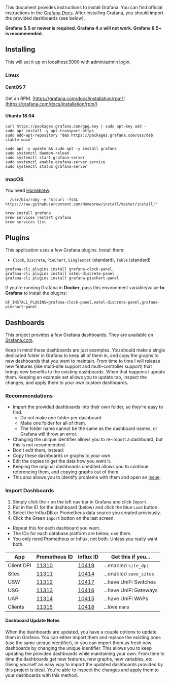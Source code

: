 This document provides instructions to install Grafana.
You can find official instructions in the [Grafana Docs](https://grafana.com/docs/installation/).
After installing Grafana, you should import the provided dashboards (see below).

**Grafana 5.5 or newer is required. Grafana 4.x will not work. Grafana 6.5+ is recommended.**

## Installing

This will set it up on localhost:3000 with admin/admin login.

### Linux

#### CentOS 7

Get an RPM. [https://grafana.com/docs/installation/rpm/](https://grafana.com/docs/installation/rpm/)

#### Ubuntu 18.04

```shell
curl https://packages.grafana.com/gpg.key | sudo apt-key add -
sudo apt install -y apt-transport-https
sudo add-apt-repository "deb https://packages.grafana.com/oss/deb stable main"

sudo apt -y update && sudo apt -y install grafana
sudo systemctl daemon-reload
sudo systemctl start grafana-server
sudo systemctl enable grafana-server.service
sudo systemctl status grafana-server
```

### macOS

You need [Homebrew](https://brew.sh/):

```shell
  /usr/bin/ruby -e "$(curl -fsSL https://raw.githubusercontent.com/Homebrew/install/master/install)"
```

```shell
brew install grafana
brew services restart grafana
brew services list
```

## Plugins

This application uses a few Grafana plugins. Install them:

-   `Clock`, `Discrete`, `PieChart`, `Singlestat` (standard), `Table` (standard)

```shell
grafana-cli plugins install grafana-clock-panel
grafana-cli plugins install natel-discrete-panel
grafana-cli plugins install grafana-piechart-panel
```

If you're running Grafana in **Docker**, pass this environment
variable/value **to Grafana** to install the plugins:

```shell
GF_INSTALL_PLUGINS=grafana-clock-panel,natel-discrete-panel,grafana-piechart-panel
```

## Dashboards

This project provides a few Grafana dashboards. They are available on
[Grafana.com](https://grafana.com/dashboards?search=unifi-poller).

Keep in mind these dashboards are just examples. You should make a single dedicated folder
in Grafana to keep all of them in, and copy the graphs to new dashboards that you want to maintain.
From time to time I will release new features (like multi-site support and multi-controller support)
that brings new benefits to the existing dashboards. When that happens I update them.
Keeping an example set allows you to update too, inspect the changes, and apply them
to your own custom dashboards.

### Recommendations

-   Import the provided dashboards into their own folder, so they're easy to find.
    -   Do not make one folder per dashboard.
    -   Make one folder for all of them.
    -   The folder name cannot be the same as the dashboard names, or Grafana will throw an error.
-   Changing the unique identifier allows you to re-import a dashboard, but this is not recommended.
-   Don't edit them, instead:
-   Copy these dashboards or graphs to your own.
-   Edit the copies to get the data how you want it.
-   Keeping the original dashboards unedited allows you to continue referencing them,
    and copying graphs out of them.
-   This also allows you to identify problems with them and open an
    [Issue](https://github.com/unifi-poller/unifi-poller/issues).

### Import Dashboards

1.  Simply click the `+` on the left nav bar in Grafana and click `Import`.
1.  Put in the ID for the dashboard (below) and click the blue `Load` button.
1.  Select the InfluxDB or Prometheus data source you created previously.
1.  Click the Green `Import` button on the last screen.
-   Repeat this for each dashboard you want.
-   The IDs for each database platform are below, use them.
-   You only need Prometheus or Influx, not both. Unless you really want both.

|App|Prometheus ID|Influx ID|Get this if you...|
|---|---|---|---|
|Client DPI|[11310](https://grafana.com/grafana/dashboards/11310)|[10419](https://grafana.com/grafana/dashboards/10419)|...enabled `site_dpi`|
|Sites|[11311](https://grafana.com/grafana/dashboards/11311)|[10414](https://grafana.com/grafana/dashboards/10414)|...enabled `save_sites`|
|USW|[11312](https://grafana.com/grafana/dashboards/11312)|[10417](https://grafana.com/grafana/dashboards/10417)|...have UniFi Switches|
|USG|[11313](https://grafana.com/grafana/dashboards/11313)|[10416](https://grafana.com/grafana/dashboards/10416)|...have UniFi Gateways|
|UAP|[11314](https://grafana.com/grafana/dashboards/11314)|[10415](https://grafana.com/grafana/dashboards/10415)|...have UniFi WAPs|
|Clients|[11315](https://grafana.com/grafana/dashboards/11315)|[10418](https://grafana.com/grafana/dashboards/10418)|...love `nano`|

#### Dashboard Update Notes

When the dashboards are updated, you have a couple options to update them in Grafana.
You can either import them and replace the existing ones (use the same unique identifier),
or you can import them as fresh new dashboards by changing the unique identifier.
This allows you to keep updating the provided dashboards while maintaining your own.
From time to time the dashboards get new features, new graphs, new variables, etc.
Giving yourself an easy way to import the updated dashboards provided by this project is ideal.
You're able to inspect the changes and apply them to your dashboards with this method.
